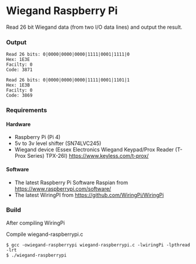 # Wiegand Raspberry Pi
Read 26 bit Wiegand data (from two I/O data lines) and output the result.

### Output
```
Read 26 bits: 0|0000|0000|0000|1111|0001|1111|0
Hex: 1E3E
Facilty: 0
Code: 3871

Read 26 bits: 0|0000|0000|0000|1111|0001|1101|1
Hex: 1E3B
Facilty: 0
Code: 3869
````

### Requirements
#### Hardware
* Raspberry Pi (Pi 4)
* 5v to 3v level shifter (SN74LVC245)
* Wiegand device (Essex Electronics Wiegand Keypad/Prox Reader (T-Prox Series) TPX-26I) https://www.keyless.com/t-prox/

#### Software
* The latest Raspberry Pi Software Raspian from https://www.raspberrypi.com/software/
* The latest WiringPI from https://github.com/WiringPi/WiringPi

### Build
After compiling WiringPi

Compile wiegand-raspberrypi.c
````
$ gcc -owiegand-raspberrypi wiegand-raspberrypi.c -lwiringPi -lpthread -lrt
$ ./wiegand-raspberrypi
````
